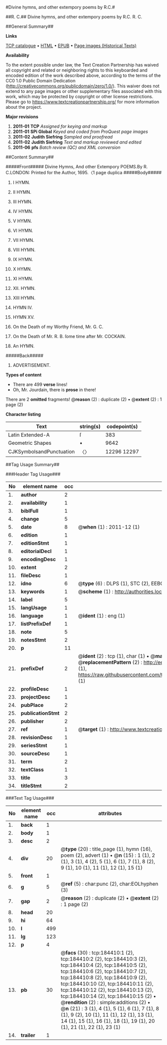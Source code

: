 #Divine hymns, and other extempory poems by R.C.#

##R. C.##
Divine hymns, and other extempory poems by R.C.
R. C.

##General Summary##

**Links**

[TCP catalogue](http://www.ota.ox.ac.uk/tcp/)  • 
[HTML](http://tei.it.ox.ac.uk/tcp/Texts-HTML/free/B08/B08610.html)  • 
[EPUB](http://tei.it.ox.ac.uk/tcp/Texts-EPUB/free/B08/B08610.epub) • 
[Page images (Historical Texts)](https://historicaltexts.jisc.ac.uk/eebo-64551021e)

**Availability**

To the extent possible under law, the Text Creation Partnership has waived all copyright and related or neighboring rights to this keyboarded and encoded edition of the work described above, according to the terms of the CC0 1.0 Public Domain Dedication (http://creativecommons.org/publicdomain/zero/1.0/). This waiver does not extend to any page images or other supplementary files associated with this work, which may be protected by copyright or other license restrictions. Please go to https://www.textcreationpartnership.org/ for more information about the project.

**Major revisions**

1. __2011-01__ __TCP__ *Assigned for keying and markup*
1. __2011-01__ __SPi Global__ *Keyed and coded from ProQuest page images*
1. __2011-02__ __Judith Siefring__ *Sampled and proofread*
1. __2011-02__ __Judith Siefring__ *Text and markup reviewed and edited*
1. __2011-06__ __pfs__ *Batch review (QC) and XML conversion*

##Content Summary##

#####Front#####
Divine Hymns, And other Extempory POEMS.By R. C.LONDON: Printed for the Author, 1695.〈1 page duplica
#####Body#####

1. I HYMN.

1. II HYMN.

1. III HYMN.

1. IV HYMN.

1. V HYMN.

1. VI HYMN.

1. VII HYMN.

1. VIII HYMN.

1. IX HYMN.

1. X HYMN.

1. XI HYMN.

1. XII. HYMN.

1. XIII HYMN.

1. HYMN IV.

1. HYMN XV.

1. On the Death of my Worthy Friend, Mr. G. C.

1. On the Death of Mr. R. B. ſome time after Mr. COCKAIN.

1. An HYMN.

#####Back#####

1. ADVERTISEMENT.

**Types of content**

  * There are 499 **verse** lines!
  * Oh, Mr. Jourdain, there is **prose** in there!

There are 2 **omitted** fragments! 
 @__reason__ (2) : duplicate (2)  •  @__extent__ (2) : 1 page (2)

**Character listing**


|Text|string(s)|codepoint(s)|
|---|---|---|
|Latin Extended-A|ſ|383|
|Geometric Shapes|▪|9642|
|CJKSymbolsandPunctuation|〈〉|12296 12297|

##Tag Usage Summary##

###Header Tag Usage###

|No|element name|occ|attributes|
|---|---|---|---|
|1.|__author__|2||
|2.|__availability__|1||
|3.|__biblFull__|1||
|4.|__change__|5||
|5.|__date__|8| @__when__ (1) : 2011-12 (1)|
|6.|__edition__|1||
|7.|__editionStmt__|1||
|8.|__editorialDecl__|1||
|9.|__encodingDesc__|1||
|10.|__extent__|2||
|11.|__fileDesc__|1||
|12.|__idno__|6| @__type__ (6) : DLPS (1), STC (2), EEBO-CITATION (1), OCLC (1), VID (1)|
|13.|__keywords__|1| @__scheme__ (1) : http://authorities.loc.gov/ (1)|
|14.|__label__|5||
|15.|__langUsage__|1||
|16.|__language__|1| @__ident__ (1) : eng (1)|
|17.|__listPrefixDef__|1||
|18.|__note__|5||
|19.|__notesStmt__|2||
|20.|__p__|11||
|21.|__prefixDef__|2| @__ident__ (2) : tcp (1), char (1)  •  @__matchPattern__ (2) : ([0-9\-]+):([0-9IVX]+) (1), (.+) (1)  •  @__replacementPattern__ (2) : http://eebo.chadwyck.com/downloadtiff?vid=$1&page=$2 (1), https://raw.githubusercontent.com/textcreationpartnership/Texts/master/tcpchars.xml#$1 (1)|
|22.|__profileDesc__|1||
|23.|__projectDesc__|1||
|24.|__pubPlace__|2||
|25.|__publicationStmt__|2||
|26.|__publisher__|2||
|27.|__ref__|1| @__target__ (1) : http://www.textcreationpartnership.org/docs/. (1)|
|28.|__revisionDesc__|1||
|29.|__seriesStmt__|1||
|30.|__sourceDesc__|1||
|31.|__term__|2||
|32.|__textClass__|1||
|33.|__title__|3||
|34.|__titleStmt__|2||


###Text Tag Usage###

|No|element name|occ|attributes|
|---|---|---|---|
|1.|__back__|1||
|2.|__body__|1||
|3.|__desc__|2||
|4.|__div__|20| @__type__ (20) : title_page (1), hymn (16), poem (2), advert (1)  •  @__n__ (15) : 1 (1), 2 (1), 3 (1), 4 (2), 5 (1), 6 (1), 7 (1), 8 (2), 9 (1), 10 (1), 11 (1), 12 (1), 15 (1)|
|5.|__front__|1||
|6.|__g__|5| @__ref__ (5) : char:punc (2), char:EOLhyphen (3)|
|7.|__gap__|2| @__reason__ (2) : duplicate (2)  •  @__extent__ (2) : 1 page (2)|
|8.|__head__|20||
|9.|__hi__|64||
|10.|__l__|499||
|11.|__lg__|123||
|12.|__p__|4||
|13.|__pb__|30| @__facs__ (30) : tcp:184410:1 (2), tcp:184410:2 (2), tcp:184410:3 (2), tcp:184410:4 (2), tcp:184410:5 (2), tcp:184410:6 (2), tcp:184410:7 (2), tcp:184410:8 (2), tcp:184410:9 (2), tcp:184410:10 (2), tcp:184410:11 (2), tcp:184410:12 (2), tcp:184410:13 (2), tcp:184410:14 (2), tcp:184410:15 (2)  •  @__rendition__ (2) : simple:additions (2)  •  @__n__ (21) : 3 (1), 4 (1), 5 (1), 6 (1), 7 (1), 8 (1), 9 (2), 10 (1), 11 (1), 12 (1), 13 (1), 14 (1), 15 (1), 16 (1), 18 (1), 19 (1), 20 (1), 21 (1), 22 (1), 23 (1)|
|14.|__trailer__|1||

